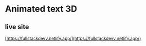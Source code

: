 # Animated text 3D
 
 ## live site 
 [https://fullstackdevv.netlify.app/](https://fullstackdevv.netlify.app/)
